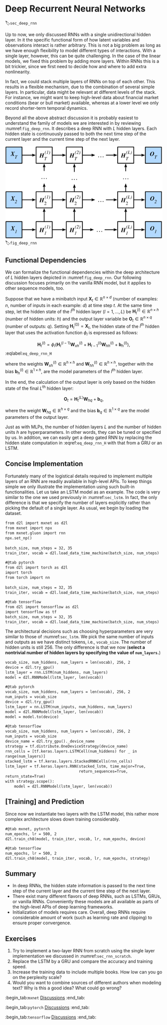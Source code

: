 # Deep Recurrent Neural Networks

:label:`sec_deep_rnn`

Up to now, we only discussed RNNs with a single unidirectional hidden layer.
In it the specific functional form of how latent variables and observations interact is rather arbitrary.
This is not a big problem as long as we have enough flexibility to model different types of interactions.
With a single layer, however, this can be quite challenging.
In the case of the linear models,
we fixed this problem by adding more layers.
Within RNNs this is a bit trickier, since we first need to decide how and where to add extra nonlinearity.

In fact,
we could stack multiple layers of RNNs on top of each other. This results in a flexible mechanism,
due to the combination of several simple layers. In particular, data might be relevant at different levels of the stack. For instance, we might want to keep high-level data about financial market conditions (bear or bull market) available, whereas at a lower level we only record shorter-term temporal dynamics.


Beyond all the above abstract discussion
it is probably easiest to understand the family of models we are interested in by reviewing :numref:`fig_deep_rnn`. It describes a deep RNN with $L$ hidden layers.
Each hidden state is continuously passed to both the next time step of the current layer and the current time step of the next layer.

![Architecture of a deep RNN.](../img/deep-rnn.svg)
:label:`fig_deep_rnn`

## Functional Dependencies

We can formalize the
functional dependencies
within the  deep architecture
of $L$ hidden layers
depicted in :numref:`fig_deep_rnn`.
Our following discussion focuses primarily on
the vanilla RNN model,
but it applies to other sequence models, too.

Suppose that we have a minibatch input
$\mathbf{X}_t \in \mathbb{R}^{n \times d}$ (number of examples: $n$, number of inputs in each example: $d$) at time step $t$.
At the same time step,
let
the hidden state of the $l^\mathrm{th}$ hidden layer  ($l=1,\ldots,L$) be $\mathbf{H}_t^{(l)}  \in \mathbb{R}^{n \times h}$ (number of hidden units: $h$)
and
the output layer variable be $\mathbf{O}_t \in \mathbb{R}^{n \times q}$ (number of outputs: $q$).
Setting $\mathbf{H}_t^{(0)} = \mathbf{X}_t$,
the hidden state of
the $l^\mathrm{th}$ hidden layer
that uses the activation function $\phi_l$
is expressed as follows:

$$\mathbf{H}_t^{(l)} = \phi_l(\mathbf{H}_t^{(l-1)} \mathbf{W}_{xh}^{(l)} + \mathbf{H}_{t-1}^{(l)} \mathbf{W}_{hh}^{(l)}  + \mathbf{b}_h^{(l)}),$$
:eqlabel:`eq_deep_rnn_H`

where the weights $\mathbf{W}_{xh}^{(l)} \in \mathbb{R}^{h \times h}$ and $\mathbf{W}_{hh}^{(l)} \in \mathbb{R}^{h \times h}$, together with
the bias $\mathbf{b}_h^{(l)} \in \mathbb{R}^{1 \times h}$, are the model parameters of
the $l^\mathrm{th}$ hidden layer.

In the end,
the calculation of the output layer is only based on the hidden state of the final $L^\mathrm{th}$ hidden layer:

$$\mathbf{O}_t = \mathbf{H}_t^{(L)} \mathbf{W}_{hq} + \mathbf{b}_q,$$

where the weight $\mathbf{W}_{hq} \in \mathbb{R}^{h \times q}$ and the bias $\mathbf{b}_q \in \mathbb{R}^{1 \times q}$ are the model parameters of the output layer.

Just as with MLPs, the number of hidden layers $L$ and the number of hidden units $h$ are hyperparameters.
In other words, they can be tuned or specified by us.
In addition, we can easily
get a deep gated RNN
by replacing
the hidden state computation in
:eqref:`eq_deep_rnn_H`
with that from a GRU or an LSTM.


## Concise Implementation

Fortunately many of the logistical details required to implement multiple layers of an RNN are readily available in high-level APIs.
To keep things simple we only illustrate the implementation using such built-in functionalities.
Let us take an LSTM model as an example.
The code is very similar to the one we used previously in :numref:`sec_lstm`.
In fact, the only difference is that we specify the number of layers explicitly rather than picking the default of a single layer.
As usual, we begin by loading the dataset.

```{.python .input}
from d2l import mxnet as d2l
from mxnet import npx
from mxnet.gluon import rnn
npx.set_np()

batch_size, num_steps = 32, 35
train_iter, vocab = d2l.load_data_time_machine(batch_size, num_steps)
```

```{.python .input}
#@tab pytorch
from d2l import torch as d2l
import torch
from torch import nn

batch_size, num_steps = 32, 35
train_iter, vocab = d2l.load_data_time_machine(batch_size, num_steps)
```

```{.python .input}
#@tab tensorflow
from d2l import tensorflow as d2l
import tensorflow as tf
batch_size, num_steps = 32, 35
train_iter, vocab = d2l.load_data_time_machine(batch_size, num_steps)
```

The architectural decisions such as choosing hyperparameters are very similar to those of :numref:`sec_lstm`.
We pick the same number of inputs and outputs as we have distinct tokens, i.e., `vocab_size`.
The number of hidden units is still 256.
The only difference is that we now (**select a nontrivial number of hidden layers by specifying the value of `num_layers`.**)

```{.python .input}
vocab_size, num_hiddens, num_layers = len(vocab), 256, 2
device = d2l.try_gpu()
lstm_layer = rnn.LSTM(num_hiddens, num_layers)
model = d2l.RNNModel(lstm_layer, len(vocab))
```

```{.python .input}
#@tab pytorch
vocab_size, num_hiddens, num_layers = len(vocab), 256, 2
num_inputs = vocab_size
device = d2l.try_gpu()
lstm_layer = nn.LSTM(num_inputs, num_hiddens, num_layers)
model = d2l.RNNModel(lstm_layer, len(vocab))
model = model.to(device)
```

```{.python .input}
#@tab tensorflow
vocab_size, num_hiddens, num_layers = len(vocab), 256, 2
num_inputs = vocab_size
device_name = d2l.try_gpu()._device_name
strategy = tf.distribute.OneDeviceStrategy(device_name)
rnn_cells = [tf.keras.layers.LSTMCell(num_hiddens) for _ in range(num_layers)]
stacked_lstm = tf.keras.layers.StackedRNNCells(rnn_cells)
lstm_layer = tf.keras.layers.RNN(stacked_lstm, time_major=True,
                                 return_sequences=True, return_state=True)
with strategy.scope():
    model = d2l.RNNModel(lstm_layer, len(vocab))
```

## [**Training**] and Prediction

Since now we instantiate two layers with the LSTM model, this rather more complex architecture slows down training considerably.

```{.python .input}
#@tab mxnet, pytorch
num_epochs, lr = 500, 2
d2l.train_ch8(model, train_iter, vocab, lr, num_epochs, device)
```

```{.python .input}
#@tab tensorflow
num_epochs, lr = 500, 2
d2l.train_ch8(model, train_iter, vocab, lr, num_epochs, strategy)
```

## Summary

* In deep RNNs, the hidden state information is passed to the next time step of the current layer and the current time step of the next layer.
* There exist many different flavors of deep RNNs, such as LSTMs, GRUs, or vanilla RNNs. Conveniently these models are all available as parts of the high-level APIs of deep learning frameworks.
* Initialization of models requires care. Overall, deep RNNs require considerable amount of work (such as learning rate and clipping) to ensure proper convergence.

## Exercises

1. Try to implement a two-layer RNN from scratch using the single layer implementation we discussed in :numref:`sec_rnn_scratch`.
2. Replace the LSTM by a GRU and compare the accuracy and training speed.
3. Increase the training data to include multiple books. How low can you go on the perplexity scale?
4. Would you want to combine sources of different authors when modeling text? Why is this a good idea? What could go wrong?

:begin_tab:`mxnet`
[Discussions](https://discuss.d2l.ai/t/340)
:end_tab:

:begin_tab:`pytorch`
[Discussions](https://discuss.d2l.ai/t/1058)
:end_tab:

:begin_tab:`tensorflow`
[Discussions](https://discuss.d2l.ai/t/3862)
:end_tab:


